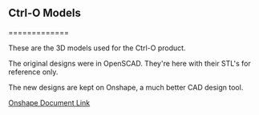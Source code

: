 ## Ctrl-O Models
=============

These are the 3D models used for the Ctrl-O product.

The original designs were in OpenSCAD.  They're here with their STL's for reference only.

The new designs are kept on Onshape, a much better CAD design tool.

[Onshape Document Link](https://cad.onshape.com/documents/5239aa3a410b4213a4eedcae/w/37fa45de4e4e92cb80333a25/e/19e64263e6e3427a8bc594f8)